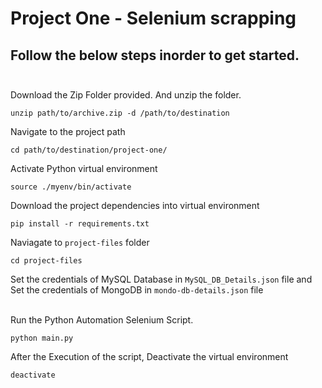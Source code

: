 # Project One  - Selenium scrapping

## Follow the below steps inorder to get started.<br><br>

Download the Zip Folder provided. And unzip the folder.
```
unzip path/to/archive.zip -d /path/to/destination
```

Navigate to the project path
```
cd path/to/destination/project-one/
```

Activate Python virtual environment
```
source ./myenv/bin/activate
```

Download the project dependencies into virtual environment
```
pip install -r requirements.txt
```

Naviagate to ```project-files``` folder
```
cd project-files
```

Set the credentials of MySQL Database in ```MySQL_DB_Details.json``` file and Set the credentials of MongoDB in ```mondo-db-details.json``` file<br><br>

Run the Python Automation Selenium Script.
```
python main.py
```
After the Execution of the script, Deactivate the virtual environment
```
deactivate
```
